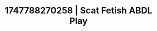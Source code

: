 ---
categories:
- Intimate rebellion
- Vore fantasy
- Deep intimacy
- Titty fuck
- After dark play
image: /assets/images/1747788270258.webp
layout: post
seo:
  description: Featured content with high-quality Scat Fetish, ABDL Play. HD images
    available.
  keywords: Scat Fetish, ABDL Play
  og_image: /assets/images/1747788270258.webp
  schema_type: VisualArtwork
tags:
- ABDL Play
- Scat Fetish
- '#1747788270258'
title: 1747788270258 | Scat Fetish ABDL Play
---